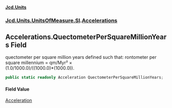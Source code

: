 #### [Jcd.Units](index.md 'index')
### [Jcd.Units.UnitsOfMeasure.SI](Jcd.Units.UnitsOfMeasure.SI.md 'Jcd.Units.UnitsOfMeasure.SI').[Accelerations](Accelerations.md 'Jcd.Units.UnitsOfMeasure.SI.Accelerations')

## Accelerations.QuectometerPerSquareMillionYears Field

quectometer per square million years defined such that: rontometer per square millennium = qm/Myr² ×  
(1.0/1000.0)/((1000.0)*(1000.0)).

```csharp
public static readonly Acceleration QuectometerPerSquareMillionYears;
```

#### Field Value
[Acceleration](Acceleration.md 'Jcd.Units.UnitTypes.Acceleration')